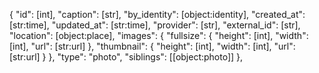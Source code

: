 {
    "id": [int],
    "caption": [str],
    "by_identity": [object:identity],
    "created_at": [str:time],
    "updated_at": [str:time],
    "provider": [str],
    "external_id": [str],
    "location": [object:place],
    "images": {
        "fullsize": {
            "height": [int],
            "width": [int],
            "url": [str:url]
        },
        "thumbnail": {
            "height": [int],
            "width": [int],
            "url": [str:url]
        }
    },
    "type": "photo",
    "siblings": [[object:photo]]
},

